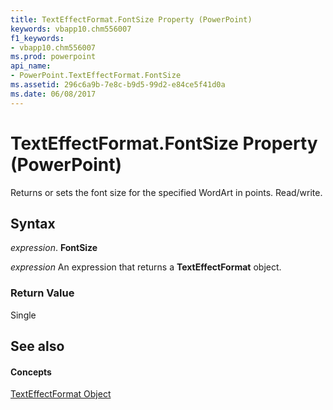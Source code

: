 ```yaml
---
title: TextEffectFormat.FontSize Property (PowerPoint)
keywords: vbapp10.chm556007
f1_keywords:
- vbapp10.chm556007
ms.prod: powerpoint
api_name:
- PowerPoint.TextEffectFormat.FontSize
ms.assetid: 296c6a9b-7e8c-b9d5-99d2-e84ce5f41d0a
ms.date: 06/08/2017
---
```



# TextEffectFormat.FontSize Property (PowerPoint)

Returns or sets the font size for the specified WordArt in points. Read/write.


## Syntax

 _expression_. **FontSize**

 _expression_ An expression that returns a **TextEffectFormat** object.


### Return Value

Single


## See also


#### Concepts


[TextEffectFormat Object](texteffectformat-object-powerpoint.md)

